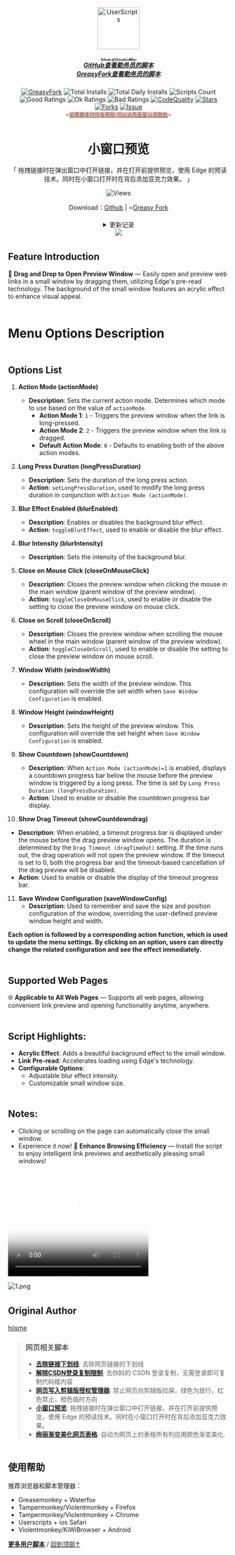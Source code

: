 <!--AUTO_SHIELDS_PLEASE_DONT_DELETE_IT-->
<center><div align="center"><a href="https://github.com/ChinaGodMan" target="_blank">
    <img height="96px" width="96px" src="https://avatars.githubusercontent.com/u/96548841?v=4" alt="UserScripts"></a>
<h5><a href="https://github.com/ChinaGodMan/UserScripts" target="_blank"><ruby>GitHub查看勤务员的脚本<rt>Github:@ChinaGodMan</rt></ruby></a><br><a href="https://greasyfork.org/zh-CN/scripts?by=1169082&sort=created" target="_blank">GreasyFork查看勤务员的脚本</a></h5>
<a href="https://greasyfork.org/users/1169082-%E4%BA%BA%E6%B0%91%E7%9A%84%E5%8B%A4%E5%8A%A1%E5%91%98?per_page=200" target="_blank"><img src="https://img.shields.io/static/v1?label=%20&message=GreasyFork&logo=greasyfork&logoColor=white&labelColor=%23670000&color=%23670000&style=for-the-badge" alt="GreasyFork"></a>
<img src="https://img.shields.io/badge/dynamic/json?&label=%E6%89%80%E6%9C%89%E8%84%9A%E6%9C%AC%E6%80%BB%E5%AE%89%E8%A3%85%E6%95%B0&query=$.totalInstalls&logo=greasyfork&logoColor=white&labelColor=%23670000&color=blue&style=for-the-badge&url=https://github.com/ChinaGodMan/UserScriptsHistory/raw/main/total_installs.json" alt="Total Installs">
<img src="https://img.shields.io/badge/dynamic/json?&label=%E4%BB%8A%E6%97%A5%E6%89%80%E6%9C%89%E8%84%9A%E6%9C%AC%E5%AE%89%E8%A3%85%E6%95%B0&query=$.totalDailyInstalls&logo=greasyfork&logoColor=white&labelColor=%23670000&color=blue&style=for-the-badge&url=https://github.com/ChinaGodMan/UserScriptsHistory/raw/main/total_installs.json" alt="Total Daily Installs">
<img src="https://img.shields.io/badge/dynamic/json?&label=%E8%84%9A%E6%9C%AC%E6%95%B0%E9%87%8F&query=$.numScripts&logo=greasyfork&logoColor=white&labelColor=%23670000&color=blue&style=for-the-badge&url=https://github.com/ChinaGodMan/UserScriptsHistory/raw/main/total_installs.json" alt="Scripts Count"><br>
<img src="https://img.shields.io/badge/dynamic/json?&label=%E6%89%80%E6%9C%89%E5%A5%BD%E8%AF%84&query=$.totalGoodRatings&logo=greasyfork&logoColor=white&labelColor=%23670000&color=4CAF50&style=for-the-badge&url=https://github.com/ChinaGodMan/UserScriptsHistory/raw/main/total_installs.json" alt="Good Ratings">
<img src="https://img.shields.io/badge/dynamic/json?&label=%E6%89%80%E6%9C%89%E4%B8%80%E8%88%AC&query=$.totalOkRatings&logo=greasyfork&logoColor=white&labelColor=%23670000&color=FF9800&style=for-the-badge&url=https://github.com/ChinaGodMan/UserScriptsHistory/raw/main/total_installs.json" alt="Ok Ratings">
<img src="https://img.shields.io/badge/dynamic/json?label=%E6%89%80%E6%9C%89%E5%B7%AE%E8%AF%84&query=$.totalBadRatings&logo=greasyfork&logoColor=white&labelColor=%23670000&color=F44336&style=for-the-badge&url=https://github.com/ChinaGodMan/UserScriptsHistory/raw/main/total_installs.json" alt="Bad Ratings">
<a href="https://www.codefactor.io/repository/github/ChinaGodMan/UserScripts" target="_blank"><img src="https://img.shields.io/codefactor/grade/github/chinagodman/UserScripts?label=%E4%BB%A3%E7%A0%81%E8%B4%A8%E9%87%8F&logo=codefactor&logoColor=white&labelColor=464646&color=b5fc7b&style=for-the-badge" alt="CodeQuality"></a>
<a href="https://github.com/ChinaGodMan/UserScripts" target="_blank"><img src="https://img.shields.io/github/stars/ChinaGodMan/UserScripts?label=%E6%98%9F%E6%A0%87&logo=github&logoColor=white&labelColor=black&color=FF69B4&style=for-the-badge" alt="Stars"></a>
<a href="https://github.com/ChinaGodMan/UserScripts" target="_blank"><img src="https://img.shields.io/github/forks/ChinaGodMan/UserScripts?label=%E5%A4%8D%E5%88%BB&logo=github&logoColor=white&labelColor=black&color=grey&style=for-the-badge" alt="Forks"></a>
<a href="https://github.com/ChinaGodMan/UserScripts/issues" target="_blank"><img src="https://img.shields.io/github/issues/ChinaGodMan/UserScripts?label=%E9%97%AE%E9%A2%98&logo=github&logoColor=white&labelColor=black&style=for-the-badge" alt="Issue"></a>
<center><div align="center"><sub>⭐<a href="https://github.com/ChinaGodMan/UserScripts" target="_blank" style="color: #556B2F; background-color: pink;">如果脚本对你有帮助,可以点亮星星以资鼓励</a>⭐</sub></div></center>
</div></center>
<img height=6px width="100%" src="https://media.chatgptautorefresh.com/images/separators/gradient-aqua.png?latest">
<!--AUTO_SHIELDS_PLEASE_DONT_DELETE_IT-END-->
<center><div align="center">
    <h1>小窗口预览</h1>
    <p>「 拖拽链接时在弹出窗口中打开链接，并在打开前提供预览，使用 Edge 的预读技术。同时在小窗口打开时在背后添加亚克力效果。 」</p>
    <img src="https://views.whatilearened.today/views/github/504880/hmjz100.svg" alt="Views">
    <p>Download：<a href="https://github.com/ChinaGodMan/UserScripts/tree/main/Script details/popup-window">Github</a> | ⭐<a
            href="https://greasyfork.org/zh-CN/scripts/504880">Greasy
            Fork</a></p><details><summary>更新记录</summary><h1><strong>🛠️ Small Window Preview 更新日志</strong></h1>
<h3><strong>📅 2024/9/10 11:05  - Ver 2.5.1.0</strong></h3>
<p><strong>修复</strong>: 无法跨源读取弹出窗口大小位置的问题。<br />
<strong>新增</strong>: 当无法跨源读取到弹窗位置时，会发送信息给弹窗，允许弹窗自己设置大小和位置。</p>
<hr />
<h3><strong>📅 2024/9/10 09:24  - Ver 2.5.0.0</strong></h3>
<p><strong>感谢</strong>: <a href="https://greasyfork.org/zh-CN/users/20361">tony0809</a> 的代码贡献。<br />
<strong>新增</strong>:<br />
• 开启 <code>记录窗口位置</code> 时，自动记录当前域名配置。<br />
• 查找窗口配置逻辑：域名配置 → 自定义窗口配置 → 脚本自带配置。<br />
• 配置无需手动编辑,脚本会自动在你更改窗口大小时更新域名配置.每次你改变的窗口大小会记录到全局自定义配置<br />
• 配置规则参考<a href="https://greasyfork.org/zh-CN/scripts/504880-small-window-preview/discussions/258907#comment-529654">#529654</a>   <br />
• 新增功能演示请参考下方视频。</p>
<hr />
<h3><strong>📅 2024/9/3 05:26 - Ver 2.4.0.20</strong></h3>
<p><strong>修复</strong>: <a href="https://greasyfork.org/zh-CN/scripts/504880-small-window-preview/discussions/258301#comment-527837">#527837</a> 事件错误，修改为检查鼠标 <code>y</code> 轴 &lt; 1 时判断移动是否在浏览器标签页上。</p>
<hr />
<h3><strong>📅 2024/9/2 05:34  - Ver 2.4.0.18</strong></h3>
<p><strong>新增</strong>: <a href="https://greasyfork.org/zh-CN/scripts/504880-small-window-preview/discussions/258301#comment-527625">#527625</a><br />
• 长按鼠标模式下按下键盘不触发预览窗口。<br />
• 拖拽模式下拖拽链接到新标签时不会触发预览窗口。</p>
<hr />
<h3><strong>📅 2024/8/29 08:39 - Ver 2.4.0.9</strong></h3>
<p><strong>新增</strong>: 拖拽时增加超时显示进度条，时间耗尽时取消拖拽打开预览窗口。</p>
<hr />
<h3><strong>📅 2024/8/29 06:28 - Ver 2.4.0.8</strong></h3>
<p><strong>优化</strong>: 移除长按时监听鼠标移动的逻辑，改为监听鼠标进入拖拽状态时取消打开预览窗口。<a href="https://greasyfork.org/zh-CN/scripts/504880-small-window-preview/discussions/257270#comment-526172">#526172</a></p>
<hr />
<h3><strong>📅 2024/8/27 00:33 - Ver 2.4.0.5</strong></h3>
<p><strong>修复</strong>: <a href="https://greasyfork.org/zh-CN/scripts/504880-small-window-preview/discussions/257270#comment-526054">#526054</a> 反馈的BUG：<br />
• 修复在关闭预览窗后无法触发时间条打开预览窗的概率性问题。</p>
<hr />
<h3><strong>📅 2024/8/25 04:59  - Ver 2.4.0.2</strong></h3>
<p><strong>新增</strong>: <a href="https://greasyfork.org/zh-CN/scripts/504880/discussions/257270">#257270</a><br />
• 添加长按时显示倒计时，增加记住窗口位置功能。</p>
<hr />
<h3><strong>📅 2024/8/24 07:29  - Ver 2.4</strong></h3>
<p><strong>优化</strong>: 添加语言包，优化脚本性能。</p>
<hr />
<h3><strong>📅 2024/8/23 08:12  - Ver 2.4</strong></h3>
<p><strong>优化</strong>: 兼容 Chrome 插件 <code>Google Chrome 的超级拖拽 0.9.9</code>。<br />
<strong>修复</strong>: 修复点击小窗口关闭按钮时亚克力图层不关闭的问题。</p></details> 
    <img src="https://raw.gitmirror.com/ChinaGodMan/UserScriptsHistory/main/stats/504880.png">
</div></center>

<img height=6px width="100%" src="https://media.chatgptautorefresh.com/images/separators/gradient-aqua.png?latest">

## Feature Introduction
🔗 **Drag and Drop to Open Preview Window** — Easily open and preview web links in a small window by dragging them, utilizing Edge's pre-read technology. The background of the small window features an acrylic effect to enhance visual appeal.

<img height=6px width="100%" src="https://media.chatgptautorefresh.com/images/separators/gradient-aqua.png?latest">

# Menu Options Description

<img height=6px width="100%" src="https://media.chatgptautorefresh.com/images/separators/gradient-aqua.png?latest">

## Options List

1. **Action Mode (actionMode)**
   - **Description**: Sets the current action mode. Determines which mode to use based on the value of `actionMode`.
     - **Action Mode 1**: `1` - Triggers the preview window when the link is long-pressed.
     - **Action Mode 2**: `2` - Triggers the preview window when the link is dragged.
     - **Default Action Mode**: `0` - Defaults to enabling both of the above action modes.

2. **Long Press Duration (longPressDuration)**
   - **Description**: Sets the duration of the long press action.
   - **Action**: `setLongPressDuration`, used to modify the long press duration in conjunction with `Action Mode (actionMode)`.

3. **Blur Effect Enabled (blurEnabled)**
   - **Description**: Enables or disables the background blur effect.
   - **Action**: `toggleBlurEffect`, used to enable or disable the blur effect.

4. **Blur Intensity (blurIntensity)**
   - **Description**: Sets the intensity of the background blur.

5. **Close on Mouse Click (closeOnMouseClick)**
   - **Description**: Closes the preview window when clicking the mouse in the main window (parent window of the preview window).
   - **Action**: `toggleCloseOnMouseClick`, used to enable or disable the setting to close the preview window on mouse click.

6. **Close on Scroll (closeOnScroll)**
   - **Description**: Closes the preview window when scrolling the mouse wheel in the main window (parent window of the preview window).
   - **Action**: `toggleCloseOnScroll`, used to enable or disable the setting to close the preview window on mouse scroll.

7. **Window Width (windowWidth)**
   - **Description**: Sets the width of the preview window. This configuration will override the set width when `Save Window Configuration` is enabled.

8. **Window Height (windowHeight)**
   - **Description**: Sets the height of the preview window. This configuration will override the set height when `Save Window Configuration` is enabled.

9. **Show Countdown (showCountdown)**
   - **Description**: When `Action Mode (actionMode)=1` is enabled, displays a countdown progress bar below the mouse before the preview window is triggered by a long press. The time is set by `Long Press Duration (longPressDuration)`.
   - **Action**: Used to enable or disable the countdown progress bar display.

10. **Show Drag Timeout (showCountdowndrag)**
   - **Description**: When enabled, a timeout progress bar is displayed under the mouse before the drag preview window opens. The duration is determined by the `Drag Timeout (dragTimeOut)` setting. If the time runs out, the drag operation will not open the preview window. If the timeout is set to 0, both the progress bar and the timeout-based cancellation of the drag preview will be disabled.
   - **Action**: Used to enable or disable the display of the timeout progress bar.

11. **Save Window Configuration (saveWindowConfig)**
    - **Description**: Used to remember and save the size and position configuration of the window, overriding the user-defined preview window height and width.

**Each option is followed by a corresponding action function, which is used to update the menu settings. By clicking on an option, users can directly change the related configuration and see the effect immediately.**

<img height=6px width="100%" src="https://media.chatgptautorefresh.com/images/separators/gradient-aqua.png?latest">

## Supported Web Pages
🌐 **Applicable to All Web Pages** — Supports all web pages, allowing convenient link preview and opening functionality anytime, anywhere.

<img height=6px width="100%" src="https://media.chatgptautorefresh.com/images/separators/gradient-aqua.png?latest">

## Script Highlights:

- **Acrylic Effect**: Adds a beautiful background effect to the small window.
- **Link Pre-read**: Accelerates loading using Edge's technology.
- **Configurable Options**:
  - Adjustable blur effect intensity.
  - Customizable small window size.

<img height=6px width="100%" src="https://media.chatgptautorefresh.com/images/separators/gradient-aqua.png?latest">

## Notes:
- Clicking or scrolling on the page can automatically close the small window.
- Experience it now!
🚀 **Enhance Browsing Efficiency** — Install the script to enjoy intelligent link previews and aesthetically pleasing small windows!

<video src="https://github.com/ChinaGodMan/UserScripts/raw/main/Script%20details/popup-window/preview/video.mp4"
       poster="https://greasyfork.s3.us-east-2.amazonaws.com/45120umjmiqk1lfkh0116ad6pnui"
       width="320" height="240" controls loop>
</video>

![1.png](https://greasyfork.s3.us-east-2.amazonaws.com/45120umjmiqk1lfkh0116ad6pnui)
<img height=6px width="100%" src="https://media.chatgptautorefresh.com/images/separators/gradient-aqua.png?latest">

## Original Author
 [hiisme](https://greasyfork.org/zh-CN/scripts/504567)





<!--AUTO_ABOUT_PLEASE_DONT_DELETE_IT-->
> ### 网页相关脚本
> - [**去除链接下划线**](https://greasyfork.org/scripts/498625): 去除网页链接的下划线
> - [**解除CSDN登录复制限制**](https://greasyfork.org/scripts/505207): 去你妈的 CSDN 登录复制，无需登录即可复制代码框内容
> - [**网页写入剪辑版授权管理器**](https://greasyfork.org/scripts/497403): 禁止网页向剪辑版拉屎，绿色为放行，红色禁止，橙色临时方向
> - [**小窗口预览**](https://greasyfork.org/scripts/504880): 拖拽链接时在弹出窗口中打开链接，并在打开前提供预览，使用 Edge 的预读技术。同时在小窗口打开时在背后添加亚克力效果。
> - [**绚丽渐变美化网页表格**](https://greasyfork.org/scripts/507036): 自动为网页上的表格所有列应用颜色渐变美化.

<!--AUTO_ABOUT_PLEASE_DONT_DELETE_IT-END-->
<!--AUTO_HELP_PLEASE_DONT_DELETE_IT-->

<img height=6px width="100%" src="https://media.chatgptautorefresh.com/images/separators/gradient-aqua.png?latest">

## 使用帮助

 推荐浏览器和脚本管理器：
*   Greasemonkey + Waterfox
*   Tampermonkey/Violentmonkey + Firefox
*   Tampermonkey/Violentmonkey + Chrome
*   Userscripts + ios Safari
*   Violentmonkey/KiWiBrowser + Android
  
<p><a href="https://github.com/ChinaGodMan/UserScripts"><strong>更多用户脚本</strong></a> /
<a href="#top">回到顶部↑</a></p>

<!--AUTO_HELP_PLEASE_DONT_DELETE_IT-END-->
